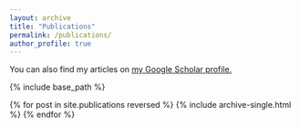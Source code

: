 ```yaml
---
layout: archive
title: "Publications"
permalink: /publications/
author_profile: true
---
```



You can also find my articles on <u><a href="https://scholar.google.com/citations?user=HJ2TW1YAAAAJ&hl=it&oi=ao">my Google Scholar profile</a>.</u>


{% include base_path %}

{% for post in site.publications reversed %}
  {% include archive-single.html %}
{% endfor %}
